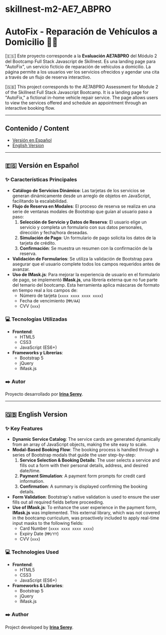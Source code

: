 # skillnest-m2-AE7_ABPRO
# AutoFix - Reparación de Vehículos a Domicilio 🚗🔧

[🇪🇸] Este proyecto corresponde a la **Evaluación AE7ABPRO** del Módulo 2 del Bootcamp Full Stack Javascript de Skillnest. Es una landing page para "AutoFix", un servicio ficticio de reparación de vehículos a domicilio. La página permite a los usuarios ver los servicios ofrecidos y agendar una cita a través de un flujo de reserva interactivo.

[🇬🇧] This project corresponds to the AE7ABPRO Assessment for Module 2 of the Skillnest Full Stack Javascript Bootcamp. It is a landing page for "AutoFix," a fictional in-home vehicle repair service. The page allows users to view the services offered and schedule an appointment through an interactive booking flow.

---

## Contenido / Content

* [Versión en Español](#-versión-en-español)
* [English Version](#-english-version)

---

## 🇪🇸 Versión en Español

### ✨ Características Principales

* **Catálogo de Servicios Dinámico**: Las tarjetas de los servicios se generan dinámicamente desde un arreglo de objetos en JavaScript, facilitando la escalabilidad.
* **Flujo de Reserva en Modales**: El proceso de reserva se realiza en una serie de ventanas modales de Bootstrap que guían al usuario paso a paso:
    1.  **Selección de Servicio y Datos de Reserva**: El usuario elige un servicio y completa un formulario con sus datos personales, dirección y fecha/hora deseadas.
    2.  **Simulación de Pago**: Un formulario de pago solicita los datos de la tarjeta de crédito.
    3.  **Confirmación**: Se muestra un resumen con la confirmación de la reserva.
* **Validación de Formularios**: Se utiliza la validación de Bootstrap para asegurar que el usuario complete todos los campos requeridos antes de avanzar.
* **Uso de IMask.js**: Para mejorar la experiencia de usuario en el formulario de pago, se implementó **IMask.js**, una librería externa que no fue parte del temario del bootcamp. Esta herramienta aplica máscaras de formato en tiempo real a los campos de:
    * Número de tarjeta (`xxxx xxxx xxxx xxxx`)
    * Fecha de vencimiento (`MM/AA`)
    * CVV (`xxx`)

### 💻 Tecnologías Utilizadas

* **Frontend**:
    * HTML5
    * CSS3
    * JavaScript (ES6+)
* **Frameworks y Librerías**:
    * Bootstrap 5
    * jQuery
    * IMask.js

### ✒️ Autor

Proyecto desarrollado por [**Irina Serey**](https://www.linkedin.com/in/irina-serey/).

---

## 🇬🇧 English Version

### ✨ Key Features

* **Dynamic Service Catalog**: The service cards are generated dynamically from an array of JavaScript objects, making the site easy to scale.
* **Modal-Based Booking Flow**: The booking process is handled through a series of Bootstrap modals that guide the user step-by-step:
    1.  **Service Selection & Booking Details**: The user selects a service and fills out a form with their personal details, address, and desired date/time.
    2.  **Payment Simulation**: A payment form prompts for credit card information.
    3.  **Confirmation**: A summary is displayed confirming the booking details.
* **Form Validation**: Bootstrap's native validation is used to ensure the user fills out all required fields before proceeding.
* **Use of IMask.js**: To enhance the user experience in the payment form, **IMask.js** was implemented. This external library, which was not covered in the bootcamp curriculum, was proactively included to apply real-time input masks to the following fields:
    * Card Number (`xxxx xxxx xxxx xxxx`)
    * Expiry Date (`MM/YY`)
    * CVV (`xxx`)

### 💻 Technologies Used

* **Frontend**:
    * HTML5
    * CSS3
    * JavaScript (ES6+)
* **Frameworks & Libraries**:
    * Bootstrap 5
    * jQuery
    * IMask.js

### ✒️ Author

Project developed by [**Irina Serey**](https://www.linkedin.com/in/irina-serey/).
